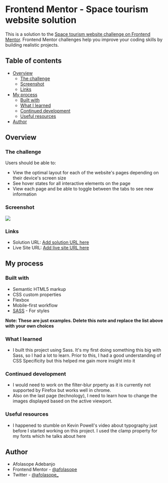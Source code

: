 # Frontend Mentor - Space tourism website solution

This is a solution to the [Space tourism website challenge on Frontend Mentor](https://www.frontendmentor.io/challenges/space-tourism-multipage-website-gRWj1URZ3). Frontend Mentor challenges help you improve your coding skills by building realistic projects. 

## Table of contents

- [Overview](#overview)
  - [The challenge](#the-challenge)
  - [Screenshot](#screenshot)
  - [Links](#links)
- [My process](#my-process)
  - [Built with](#built-with)
  - [What I learned](#what-i-learned)
  - [Continued development](#continued-development)
  - [Useful resources](#useful-resources)
- [Author](#author)


## Overview

### The challenge

Users should be able to:

- View the optimal layout for each of the website's pages depending on their device's screen size
- See hover states for all interactive elements on the page
- View each page and be able to toggle between the tabs to see new information

### Screenshot

![](./screenshot.jpg)

### Links

- Solution URL: [Add solution URL here](https://your-solution-url.com)
- Live Site URL: [Add live site URL here](https://your-live-site-url.com)

## My process
### Built with

- Semantic HTML5 markup
- CSS custom properties
- Flexbox
- Mobile-first workflow
- [SASS](https://sass-lang.com/) - For styles

**Note: These are just examples. Delete this note and replace the list above with your own choices**

### What I learned

- I built this project using Sass. It's my first doing something this big with Sass, so I had  a lot to learn. Prior to this, I had a good understanding of CSS Specificity but this helped me gain more insight into it


### Continued development

- I would need to work on the filter-blur prperty as it is currently not supported by Firefox but works well in chrome. 
- Also on the last page (technology), I need to learn how to change the images displayed based on the active viewport. 

### Useful resources

- I happened to stumble on Kevin Powell's video about typography just before I started working on this project. I used the clamp property for my fonts which he talks about here [](https://www.youtube.com/watch?v=wARbgs5Fmuw)

## Author

- Afolasope Adebanjo
- Frontend Mentor - [@afolasope](https://www.frontendmentor.io/profile/afolasope)
- Twitter - [@afolasope_](https://twitter.com/afolasope_)




